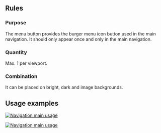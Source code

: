 ## Rules

### Purpose

The menu button provides the burger menu icon button used in the main
navigation. It should only appear once and only in the main navigation.

### Quantity

Max. 1 per viewport.

### Combination

It can be placed on bright, dark and image backgrounds.

## Usage examples

[![Navigation main usage](/api/static/documentation/components/navigation-main/navigation_main_fullwidth_usage_1.png)](/api/static/documentation/components/navigation-main/navigation_main_fullwidth_usage_1.png)

[![Navigation main usage](/api/static/documentation/components/navigation-main/navigation_main_fullwidth_usage_2.png)](/api/static/documentation/components/navigation-main/navigation_main_fullwidth_usage_2.png)
